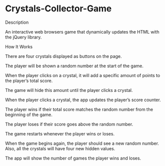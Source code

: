 # Crystals-Collector-Game

Description

An interactive web browsers game that dynamically updates the HTML with the jQuery library.

How It Works

There are four crystals displayed as buttons on the page.

The player will be shown a random number at the start of the game.

When the player clicks on a crystal, it will add a specific amount of points to the player’s total score.

The game will hide this amount until the player clicks a crystal.

When the player clicks a crystal, the app updates the player’s score counter.

The player wins if their total score matches the random number from the beginning of the game.

The player loses if their score goes above the random number.

The game restarts whenever the player wins or loses.

When the game begins again, the player should see a new random number. Also, all the crystals will have four new hidden values.

The app will show the number of games the player wins and loses.

